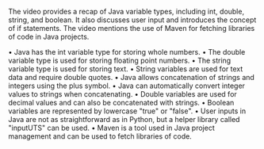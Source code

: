 The video provides a recap of Java variable types, including int, double, string, and boolean. It also discusses user input and introduces the concept of if statements. The video mentions the use of Maven for fetching libraries of code in Java projects.

• Java has the int variable type for storing whole numbers.
• The double variable type is used for storing floating point numbers.
• The string variable type is used for storing text.
• String variables are used for text data and require double quotes.
• Java allows concatenation of strings and integers using the plus symbol.
• Java can automatically convert integer values to strings when concatenating.
• Double variables are used for decimal values and can also be concatenated with strings.
• Boolean variables are represented by lowercase "true" or "false".
• User inputs in Java are not as straightforward as in Python, but a helper library called "inputUTS" can be used.
• Maven is a tool used in Java project management and can be used to fetch libraries of code.
